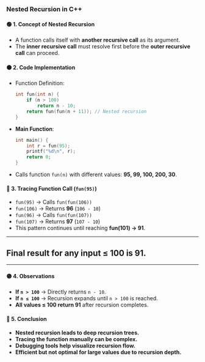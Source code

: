 ### **Nested Recursion in C++**

#### 🟢 **1. Concept of Nested Recursion**

- A function calls itself with **another recursive call** as its argument.
- The **inner recursive call** must resolve first before the **outer recursive call** can proceed.

#### 🟠 **2. Code Implementation**

- Function Definition:
  ```cpp
  int fun(int n) {
      if (n > 100)
          return n - 10;
      return fun(fun(n + 11)); // Nested recursion
  }
  ```
- **Main Function**:
  ```cpp
  int main() {
      int r = fun(95);
      printf("%d\n", r);
      return 0;
  }
  ```
- Calls function `fun(n)` with different values: **95, 99, 100, 200, 30**.

#### 🔵 **3. Tracing Function Call (`fun(95)`)**

- `fun(95)` → Calls `fun(fun(106))`
- `fun(106)` → Returns **96** (`106 - 10`)
- `fun(96)` → Calls `fun(fun(107))`
- `fun(107)` → Returns **97** (`107 - 10`)
- This pattern continues until reaching **fun(101) → 91**.

---

## **Final result for any input ≤ 100 is 91.**

---

#### 🟣 **4. Observations**

- **If `n > 100`** → Directly returns `n - 10`.
- **If `n ≤ 100`** → Recursion expands until `n > 100` is reached.
- **All values ≤ 100 return 91** after recursion completes.

#### 🔴 **5. Conclusion**

- **Nested recursion leads to deep recursion trees.**
- **Tracing the function manually can be complex.**
- **Debugging tools help visualize recursion flow.**
- **Efficient but not optimal for large values due to recursion depth.**
